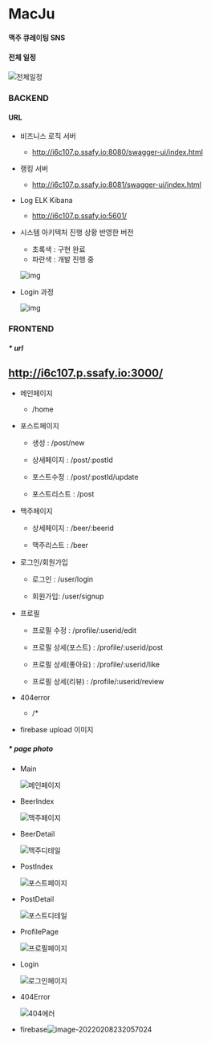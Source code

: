 # MacJu

#### 맥주 큐레이팅 SNS


#### 전체 일정

![전체일정](README.assets/전체일정.png)



### BACKEND

#### URL

- 비즈니스 로직 서버

  - http://i6c107.p.ssafy.io:8080/swagger-ui/index.html

- 랭킹 서버

  - http://i6c107.p.ssafy.io:8081/swagger-ui/index.html

- Log ELK Kibana

  - http://i6c107.p.ssafy.io:5601/

- 시스템 아키텍처 진행 상황 반영한 버전

  - 초록색 : 구현 완료
  - 파란색 : 개발 진행 중

  ![img](README.assets/suhan.png)

- Login 과정

  ![img](README.assets/unknown-16443141392332.png)



### FRONTEND

##### * url

## http://i6c107.p.ssafy.io:3000/

- 메인페이지
  - /home

- 포스트페이지

  - 생성 : /post/new

  - 상세페이지 : /post/:postId

  - 포스트수정 : /post/:postId/update

  - 포스트리스트 : /post

- 맥주페이지

  - 상세페이지 : /beer/:beerid

  - 맥주리스트 : /beer

- 로그인/회원가입

  - 로그인 : /user/login

  - 회원가입: /user/signup

- 프로필

  - 프로필 수정 : /profile/:userid/edit

  - 프로필 상세(포스트) : /profile/:userid/post

  - 프로필 상세(좋아요) : /profile/:userid/like

  - 프로필 상세(리뷰) : /profile/:userid/review
- 404error
  - /*
- firebase upload 이미지



##### * page photo

- Main

  ![메인페이지](README.assets/메인페이지.png)

- BeerIndex

  

  ![맥주페이지](README.assets/맥주페이지.png)

- BeerDetail

  ![맥주디테일](README.assets/맥주디테일.png)

- PostIndex

  ![포스트페이지](README.assets/포스트페이지.png)

- PostDetail

  ![포스트디테일](README.assets/포스트디테일.png)

- ProfilePage

  ![프로필페이지](README.assets/프로필페이지.png)

- Login

  ![로그인페이지](README.assets/로그인페이지.png)

- 404Error

  ![404에러](README.assets/404에러.png)

- firebase![image-20220208232057024](README.assets/image-20220208232057024-16443300600151.png)

